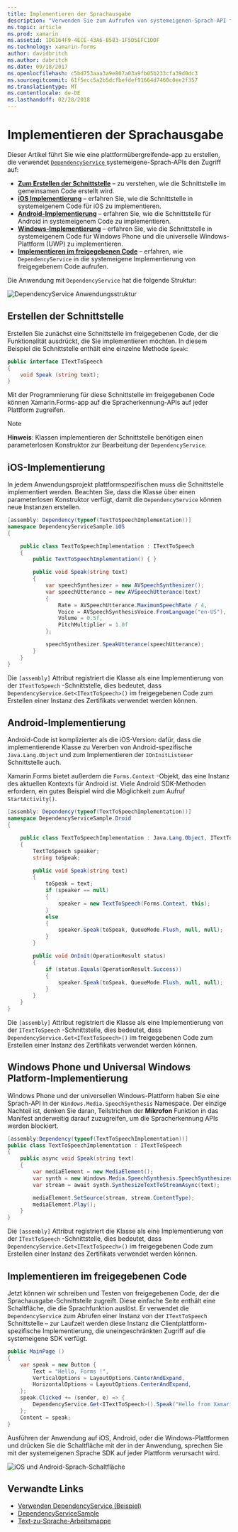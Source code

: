 ```yaml
---
title: Implementieren der Sprachausgabe
description: "Verwenden Sie zum Aufrufen von systemeigenen-Sprach-API für jede Plattform DependencyService"
ms.topic: article
ms.prod: xamarin
ms.assetid: 1D6164F9-4ECE-43A6-B583-1F5D5EFC1DDF
ms.technology: xamarin-forms
author: davidbritch
ms.author: dabritch
ms.date: 09/18/2017
ms.openlocfilehash: c5bd753aaa3a9e807a03a9fb05b233cfa39d0dc3
ms.sourcegitcommit: 61f5ecc5a2b5dcfbefdef91664d7460c0ee2f357
ms.translationtype: MT
ms.contentlocale: de-DE
ms.lasthandoff: 02/28/2018
---
```

# <a name="implementing-text-to-speech"></a>Implementieren der Sprachausgabe

Dieser Artikel führt Sie wie eine plattformübergreifende-app zu erstellen, die verwendet [ `DependencyService` ](https://developer.xamarin.com/api/type/Xamarin.Forms.DependencyService/) systemeigene-Sprach-APIs den Zugriff auf:

- **[Zum Erstellen der Schnittstelle](#Creating_the_Interface)**  &ndash; zu verstehen, wie die Schnittstelle im gemeinsamen Code erstellt wird.
- **[iOS Implementierung](#iOS_Implementation)**  &ndash; erfahren Sie, wie die Schnittstelle in systemeigenem Code für iOS zu implementieren.
- **[Android-Implementierung](#Android_Implementation)**  &ndash; erfahren Sie, wie die Schnittstelle für Android in systemeigenem Code zu implementieren.
- **[Windows-Implementierung](#WindowsImplementation)**  &ndash; erfahren Sie, wie die Schnittstelle in systemeigenem Code für Windows Phone und die universelle Windows-Plattform (UWP) zu implementieren.
- **[Implementieren im freigegebenen Code](#Implementing_in_Shared_Code)**  &ndash; erfahren, wie `DependencyService` in die systemeigene Implementierung von freigegebenem Code aufrufen.

Die Anwendung mit `DependencyService` hat die folgende Struktur:

![](text-to-speech-images/tts-diagram.png "DependencyService Anwendungsstruktur")

<a name="Creating_the_Interface" />

## <a name="creating-the-interface"></a>Erstellen der Schnittstelle

Erstellen Sie zunächst eine Schnittstelle im freigegebenen Code, der die Funktionalität ausdrückt, die Sie implementieren möchten. In diesem Beispiel die Schnittstelle enthält eine einzelne Methode `Speak`:

```csharp
public interface ITextToSpeech
{
    void Speak (string text);
}
```

Mit der Programmierung für diese Schnittstelle im freigegebenen Code können Xamarin.Forms-app auf die Spracherkennung-APIs auf jeder Plattform zugreifen.

> [!NOTE]
> **Hinweis**: Klassen implementieren der Schnittstelle benötigen einen parameterlosen Konstruktor zur Bearbeitung der `DependencyService`.

<a name="iOS_Implementation" />

## <a name="ios-implementation"></a>iOS-Implementierung

In jedem Anwendungsprojekt plattformspezifischen muss die Schnittstelle implementiert werden. Beachten Sie, dass die Klasse über einen parameterlosen Konstruktor verfügt, damit die `DependencyService` können neue Instanzen erstellen.

```csharp
[assembly: Dependency(typeof(TextToSpeechImplementation))]
namespace DependencyServiceSample.iOS
{

    public class TextToSpeechImplementation : ITextToSpeech
    {
        public TextToSpeechImplementation() { }

        public void Speak(string text)
        {
            var speechSynthesizer = new AVSpeechSynthesizer();
            var speechUtterance = new AVSpeechUtterance(text)
            {
                Rate = AVSpeechUtterance.MaximumSpeechRate / 4,
                Voice = AVSpeechSynthesisVoice.FromLanguage("en-US"),
                Volume = 0.5f,
                PitchMultiplier = 1.0f
            };

            speechSynthesizer.SpeakUtterance(speechUtterance);
        }
    }
}
```

Die `[assembly]` Attribut registriert die Klasse als eine Implementierung von der `ITextToSpeech` -Schnittstelle, dies bedeutet, dass `DependencyService.Get<ITextToSpeech>()` im freigegebenen Code zum Erstellen einer Instanz des Zertifikats verwendet werden können.

<a name="Android_Implementation" />

## <a name="android-implementation"></a>Android-Implementierung

Android-Code ist komplizierter als die iOS-Version: dafür, dass die implementierende Klasse zu Vererben von Android-spezifische `Java.Lang.Object` und zum Implementieren der `IOnInitListener` Schnittstelle auch.

Xamarin.Forms bietet außerdem die `Forms.Context` -Objekt, das eine Instanz des aktuellen Kontexts für Android ist. Viele Android SDK-Methoden erfordern, ein gutes Beispiel wird die Möglichkeit zum Aufruf `StartActivity()`.

```csharp
[assembly: Dependency(typeof(TextToSpeechImplementation))]
namespace DependencyServiceSample.Droid
{

    public class TextToSpeechImplementation : Java.Lang.Object, ITextToSpeech, TextToSpeech.IOnInitListener
    {
        TextToSpeech speaker;
        string toSpeak;

        public void Speak(string text)
        {
            toSpeak = text;
            if (speaker == null)
            {
                speaker = new TextToSpeech(Forms.Context, this);
            }
            else
            {
                speaker.Speak(toSpeak, QueueMode.Flush, null, null);
            }
        }

        public void OnInit(OperationResult status)
        {
            if (status.Equals(OperationResult.Success))
            {
                speaker.Speak(toSpeak, QueueMode.Flush, null, null);
            }
        }
    }
}
```

Die `[assembly]` Attribut registriert die Klasse als eine Implementierung von der `ITextToSpeech` -Schnittstelle, dies bedeutet, dass `DependencyService.Get<ITextToSpeech>()` im freigegebenen Code zum Erstellen einer Instanz des Zertifikats verwendet werden können.

<a name="WindowsImplementation" />

## <a name="windows-phone-and-universal-windows-platform-implementation"></a>Windows Phone und Universal Windows Platform-Implementierung

Windows Phone und der universellen Windows-Plattform haben Sie eine Sprach-API in der `Windows.Media.SpeechSynthesis` Namespace. Der einzige Nachteil ist, denken Sie daran, Teilstrichen der **Mikrofon** Funktion in das Manifest anderweitig darauf zuzugreifen, um die Spracherkennung APIs werden blockiert.

```csharp
[assembly:Dependency(typeof(TextToSpeechImplementation))]
public class TextToSpeechImplementation : ITextToSpeech
{
    public async void Speak(string text)
    {
        var mediaElement = new MediaElement();
        var synth = new Windows.Media.SpeechSynthesis.SpeechSynthesizer();
        var stream = await synth.SynthesizeTextToStreamAsync(text);

        mediaElement.SetSource(stream, stream.ContentType);
        mediaElement.Play();
    }
}
```

Die `[assembly]` Attribut registriert die Klasse als eine Implementierung von der `ITextToSpeech` -Schnittstelle, dies bedeutet, dass `DependencyService.Get<ITextToSpeech>()` im freigegebenen Code zum Erstellen einer Instanz des Zertifikats verwendet werden können.

<a name="Implementing_in_Shared_Code" />

## <a name="implementing-in-shared-code"></a>Implementieren im freigegebenen Code

Jetzt können wir schreiben und Testen von freigegebenen Code, der die Sprachausgabe-Schnittstelle zugreift. Diese einfache Seite enthält eine Schaltfläche, die die Sprachfunktion auslöst. Er verwendet die `DependencyService` zum Abrufen einer Instanz von der `ITextToSpeech` Schnittstelle &ndash; zur Laufzeit werden diese Instanz die Clientplattform-spezifische Implementierung, die uneingeschränkten Zugriff auf die systemeigene SDK verfügt.

```csharp
public MainPage ()
{
    var speak = new Button {
        Text = "Hello, Forms !",
        VerticalOptions = LayoutOptions.CenterAndExpand,
        HorizontalOptions = LayoutOptions.CenterAndExpand,
    };
    speak.Clicked += (sender, e) => {
        DependencyService.Get<ITextToSpeech>().Speak("Hello from Xamarin Forms");
    };
    Content = speak;
}
```

Ausführen der Anwendung auf iOS, Android, oder die Windows-Plattformen und drücken Sie die Schaltfläche mit der in der Anwendung, sprechen Sie mit der systemeigenen Sprache SDK auf jeder Plattform verursacht wird.

 ![iOS und Android-Sprach-Schaltfläche](text-to-speech-images/running.png "Text-zu-Sprache-Beispiel")


## <a name="related-links"></a>Verwandte Links

- [Verwenden DependencyService (Beispiel)](https://developer.xamarin.com/samples/xamarin-forms/UsingDependencyService/)
- [DependencyServiceSample](https://developer.xamarin.com/samples/xamarin-forms/DependencyService/DependencyServiceSample/)
- [Text-zu-Sprache-Arbeitsmappe](https://developer.xamarin.com/workbooks/xamarin-forms/application-fundamentals/text-to-speech/text-to-speech.workbook)
